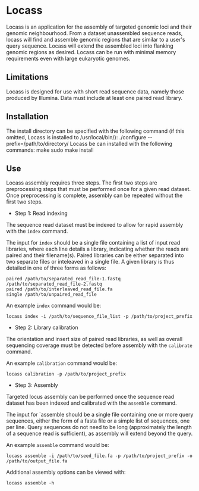# Locass
Locass is an application for the assembly of targeted genomic loci and their genomic neighbourhood. From a dataset unassembled sequence reads, locass will find and assemble genomic regions that are similar to a user's query sequence. Locass will extend the assembled loci into flanking genomic regions as desired. Locass can be run with minimal memory requirements even with large eukaryotic genomes.

## Limitations
Locass is designed for use with short read sequence data, namely those produced by Illumina. Data must include at least one paired read library.

## Installation
The install directory can be specified with the following command (if this omitted, Locass is installed to /usr/local/bin/):
	./configure --prefix=/path/to/directory/
Locass be can installed with the following commands:
	make
	sudo make install

## Use
Locass assembly requires three steps. The first two steps are preprocessing steps that must be performed once for a given read dataset. Once preprocessing is complete, assembly can be repeated without the first two steps.

* Step 1: Read indexing

The sequence read dataset must be indexed to allow for rapid assembly with the `index` command.

The input for `index` should be a single file containing a list of input read libraries, where each line details a library, indicating whether the reads are paired and their filename(s). Paired libraries can be either separated into two separate files or inteleaved in a single file. A given library is thus detailed in one of three forms as follows:

	paired /path/to/separated_read_file-1.fastq /path/to/separated_read_file-2.fastq
	paired /path/to/interleaved_read_file.fa
	single /path/to/unpaired_read_file

An example `index` command would be:

	locass index -i /path/to/sequence_file_list -p /path/to/project_prefix

* Step 2: Library calibration

The orientation and insert size of paired read libraries, as well as overall sequencing coverage must be detected before assembly with the `calibrate` command.

An example `calibration` command would be:

	locass calibration -p /path/to/project_prefix

* Step 3: Assembly

Targeted locus assembly can be performed once the sequence read dataset has been indexed and calibrated with the `assemble` command.

The input for `assemble should be a single file containing one or more query sequences, either the form of a fasta file or a simple list of sequences, one per line. Query sequences do not need to be long (approximately the length of a sequence read is sufficient), as assembly will extend beyond the query.

An example `assemble` command would be:

	locass assemble -i /path/to/seed_file.fa -p /path/to/project_prefix -o /path/to/output_file.fa

Additional assembly options can be viewed with:

	locass assemble -h
